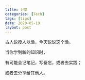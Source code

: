 ```yaml
---
title: 分享
categories: [Tech]
tags: [tips]
date: 2020-05-10
layout: post
---
```

古人说授人以渔，今天说说这个渔。

<!-- more -->

当你学到新的知识时，

有可能会记笔记，写备忘，或者去实践；

或者去分享给其他人。


